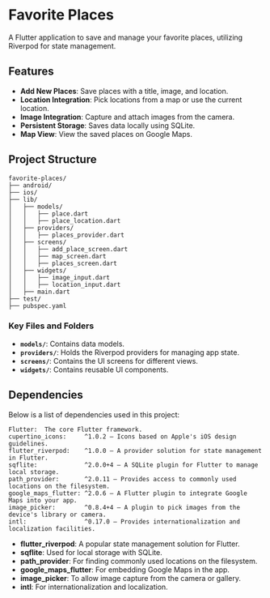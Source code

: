 
# Favorite Places

A Flutter application to save and manage your favorite places, utilizing Riverpod for state management.

## Features

- **Add New Places**: Save places with a title, image, and location.
- **Location Integration**: Pick locations from a map or use the current location.
- **Image Integration**: Capture and attach images from the camera.
- **Persistent Storage**: Saves data locally using SQLite.
- **Map View**: View the saved places on Google Maps.

## Project Structure

```plaintext
favorite-places/
├── android/
├── ios/
├── lib/
│   ├── models/
│   │   ├── place.dart
│   │   ├── place_location.dart
│   ├── providers/
│   │   ├── places_provider.dart
│   ├── screens/
│   │   ├── add_place_screen.dart
│   │   ├── map_screen.dart
│   │   ├── places_screen.dart
│   ├── widgets/
│   │   ├── image_input.dart
│   │   ├── location_input.dart
│   ├── main.dart
├── test/
├── pubspec.yaml
```

### Key Files and Folders

- **`models/`**: Contains data models.
- **`providers/`**: Holds the Riverpod providers for managing app state.
- **`screens/`**: Contains the UI screens for different views.
- **`widgets/`**: Contains reusable UI components.

## Dependencies

Below is a list of dependencies used in this project:
```
Flutter:  The core Flutter framework.
cupertino_icons:     ^1.0.2 — Icons based on Apple's iOS design guidelines.
flutter_riverpod:    ^1.0.0 — A provider solution for state management in Flutter.
sqflite:             ^2.0.0+4 — A SQLite plugin for Flutter to manage local storage.
path_provider:       ^2.0.11 — Provides access to commonly used locations on the filesystem.
google_maps_flutter: ^2.0.6 — A Flutter plugin to integrate Google Maps into your app.
image_picker:        ^0.8.4+4 — A plugin to pick images from the device's library or camera.
intl:                ^0.17.0 — Provides internationalization and localization facilities.

```

- **flutter_riverpod**: A popular state management solution for Flutter.
- **sqflite**: Used for local storage with SQLite.
- **path_provider**: For finding commonly used locations on the filesystem.
- **google_maps_flutter**: For embedding Google Maps in the app.
- **image_picker**: To allow image capture from the camera or gallery.
- **intl**: For internationalization and localization.
